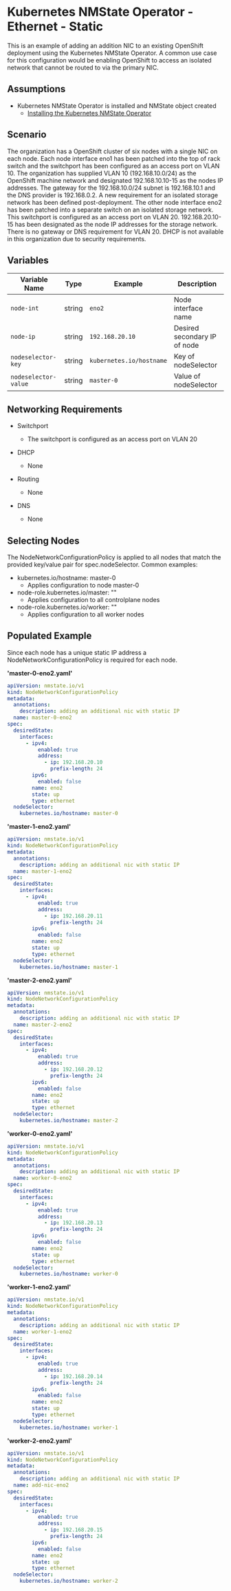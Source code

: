 # Kubernetes NMState Operator - Ethernet - Static

This is an example of adding an addition NIC to an existing OpenShift deployment using the Kubernetes NMState Operator. A common use case for this configuration would be enabling OpenShift to access an isolated network that cannot be routed to via the primary NIC.

## Assumptions

- Kubernetes NMState Operator is installed and NMState object created
  - [Installing the Kubernetes NMState Operator](https://docs.redhat.com/en/documentation/openshift_container_platform/4.18/html/networking/networking-operators#installing-the-kubernetes-nmstate-operator-cli)

## Scenario

The organization has a OpenShift cluster of six nodes with a single NIC on each node. Each node interface eno1 has been patched into the top of rack switch and the switchport has been configured as an access port on VLAN 10. The organization has supplied VLAN 10 (192.168.10.0/24) as the OpenShift machine network and designated 192.168.10.10-15 as the nodes IP addresses. The gateway for the 192.168.10.0/24 subnet is 192.168.10.1 and the DNS provider is 192.168.0.2. A new requirement for an isolated storage network has been defined post-deployment. The other node interface eno2 has been patched into a separate switch on an isolated storage network. This switchport is configured as an access port on VLAN 20. 192.168.20.10-15 has been designated as the node IP addresses for the storage network. There is no gateway or DNS requirement for VLAN 20. DHCP is not available in this organization due to security requirements.

## Variables

| Variable Name        | Type    | Example                  | Description                           |
|----------------------|---------|--------------------------|---------------------------------------|
| `node-int`           | string  | `eno2`                   | Node interface name                   |
| `node-ip`            | string  | `192.168.20.10`          | Desired secondary IP of node          |
| `nodeselector-key`   | string  | `kubernetes.io/hostname` | Key of nodeSelector                   |
| `nodeselector-value` | string  | `master-0`               | Value of nodeSelector                 |

## Networking Requirements

- Switchport
  - The switchport is configured as an access port on VLAN 20

- DHCP
  - None

- Routing
  - None

- DNS
  - None

## Selecting Nodes

The NodeNetworkConfigurationPolicy is applied to all nodes that match the provided key/value pair for spec.nodeSelector. Common examples:
- kubernetes.io/hostname: master-0
  - Applies configuration to node master-0
- node-role.kubernetes.io/master: ""
  - Applies configuration to all controlplane nodes
- node-role.kubernetes.io/worker: ""
  - Applies configuration to all worker nodes

## Populated Example

Since each node has a unique static IP address a NodeNetworkConfigurationPolicy is required for each node.

**'master-0-eno2.yaml'**
```yaml
apiVersion: nmstate.io/v1
kind: NodeNetworkConfigurationPolicy
metadata:
  annotations:
    description: adding an additional nic with static IP
  name: master-0-eno2
spec:
  desiredState:
    interfaces:
      - ipv4:
          enabled: true
          address:
            - ip: 192.168.20.10
              prefix-length: 24
        ipv6:
          enabled: false
        name: eno2
        state: up
        type: ethernet
  nodeSelector:
    kubernetes.io/hostname: master-0
```

**'master-1-eno2.yaml'**
```yaml
apiVersion: nmstate.io/v1
kind: NodeNetworkConfigurationPolicy
metadata:
  annotations:
    description: adding an additional nic with static IP
  name: master-1-eno2
spec:
  desiredState:
    interfaces:
      - ipv4:
          enabled: true
          address:
            - ip: 192.168.20.11
              prefix-length: 24
        ipv6:
          enabled: false
        name: eno2
        state: up
        type: ethernet
  nodeSelector:
    kubernetes.io/hostname: master-1
```

**'master-2-eno2.yaml'**
```yaml
apiVersion: nmstate.io/v1
kind: NodeNetworkConfigurationPolicy
metadata:
  annotations:
    description: adding an additional nic with static IP
  name: master-2-eno2
spec:
  desiredState:
    interfaces:
      - ipv4:
          enabled: true
          address:
            - ip: 192.168.20.12
              prefix-length: 24
        ipv6:
          enabled: false
        name: eno2
        state: up
        type: ethernet
  nodeSelector:
    kubernetes.io/hostname: master-2
```

**'worker-0-eno2.yaml'**
```yaml
apiVersion: nmstate.io/v1
kind: NodeNetworkConfigurationPolicy
metadata:
  annotations:
    description: adding an additional nic with static IP
  name: worker-0-eno2
spec:
  desiredState:
    interfaces:
      - ipv4:
          enabled: true
          address:
            - ip: 192.168.20.13
              prefix-length: 24
        ipv6:
          enabled: false
        name: eno2
        state: up
        type: ethernet
  nodeSelector:
    kubernetes.io/hostname: worker-0
```

**'worker-1-eno2.yaml'**
```yaml
apiVersion: nmstate.io/v1
kind: NodeNetworkConfigurationPolicy
metadata:
  annotations:
    description: adding an additional nic with static IP
  name: worker-1-eno2
spec:
  desiredState:
    interfaces:
      - ipv4:
          enabled: true
          address:
            - ip: 192.168.20.14
              prefix-length: 24
        ipv6:
          enabled: false
        name: eno2
        state: up
        type: ethernet
  nodeSelector:
    kubernetes.io/hostname: worker-1
```

**'worker-2-eno2.yaml'**
```yaml
apiVersion: nmstate.io/v1
kind: NodeNetworkConfigurationPolicy
metadata:
  annotations:
    description: adding an additional nic with static IP
  name: add-nic-eno2
spec:
  desiredState:
    interfaces:
      - ipv4:
          enabled: true
          address:
            - ip: 192.168.20.15
              prefix-length: 24
        ipv6:
          enabled: false
        name: eno2
        state: up
        type: ethernet
  nodeSelector:
    kubernetes.io/hostname: worker-2
```